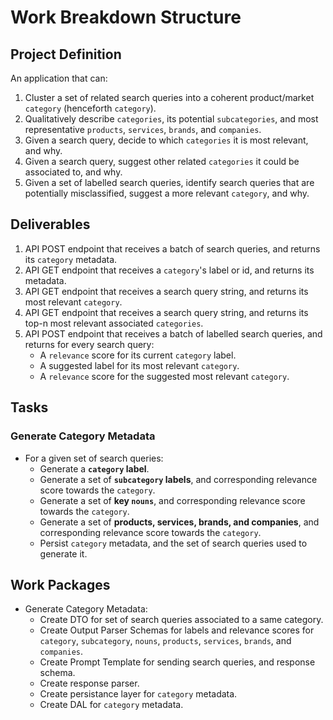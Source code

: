 # Work Breakdown Structure

## Project Definition

An application that can:

1. Cluster a set of related search queries into a coherent product/market `category` (henceforth `category`).
2. Qualitatively describe `categories`, its potential `subcategories`, and most representative `products`, `services`, `brands`, and `companies`.
3. Given a search query, decide to which `categories` it is most relevant, and why.
4. Given a search query, suggest other related `categories` it could be associated to, and why.
5. Given a set of labelled search queries, identify search queries that are potentially misclassified, suggest a more relevant `category`, and why.

## Deliverables

1. API POST endpoint that receives a batch of search queries, and returns its `category` metadata.
2. API GET endpoint that receives a `category`'s label or id, and returns its metadata.
3. API GET endpoint that receives a search query string, and returns its most relevant `category`.
4. API GET endpoint that receives a search query string, and returns its top-n most relevant associated `categories`.
5. API POST endpoint that receives a batch of labelled search queries, and returns for every search query:
   * A `relevance` score for its current `category` label.
   * A suggested label for its most relevant `category`.
   * A `relevance` score for the suggested most relevant `category`.

## Tasks

### Generate Category Metadata

* For a given set of search queries:
  * Generate a **`category` label**.
  * Generate a set of **`subcategory` labels**, and corresponding relevance score towards the `category`.
  * Generate a set of **key `nouns`**, and corresponding relevance score towards the `category`.
  * Generate a set of **products, services, brands, and companies**, and corresponding relevance score towards the `category`.
  * Persist `category` metadata, and the set of search queries used to generate it.

## Work Packages

* Generate Category Metadata:
  * Create DTO for set of search queries associated to a same category.
  * Create Output Parser Schemas for labels and relevance scores for `category`, `subcategory`, `nouns`, `products`, `services`, `brands`, and `companies`.
  * Create Prompt Template for sending search queries, and response schema.
  * Create response parser.
  * Create persistance layer for `category` metadata.
  * Create DAL for `category` metadata.
